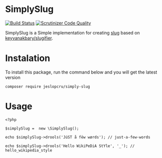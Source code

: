 # SimplySlug 
[![Build Status](https://travis-ci.org/jeslopcru/simply-slug.svg?branch=master)](https://travis-ci.org/jeslopcru/simply-slug)
[![Scrutinizer Code Quality](https://scrutinizer-ci.com/g/jeslopcru/simply-slug/badges/quality-score.png?b=master)](https://scrutinizer-ci.com/g/jeslopcru/simply-slug/?branch=master)

SimplySlug is a Simple implementation for creating [slug](http://en.wikipedia.org/wiki/Semantic_URL#Slug) based on [keyvanakbary/slugifier](https://github.com/keyvanakbary/slugifier).


# Instalation

To install this package, run the command below and you will get the latest version
```
composer require jeslopcru/simply-slug
```

# Usage

```
<?php

$simplySlug =  new \SimplySlug();

echo $simplySlug->drools('JúST å fëw wørds'); // just-a-few-words

echo $simplySlug->drools('Hello WikiPeDiA StYle', '_'); // hello_wikipedia_style

```
